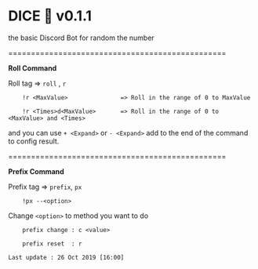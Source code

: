 # DICE 🎲 v0.1.1
the basic Discord Bot for random the number

================================================    

**Roll Command** 
        
Roll tag => `roll` , `r`

```
    !r <MaxValue>               => Roll in the range of 0 to MaxValue
```

```
    !r <Times>d<MaxValue>       => Roll in the range of 0 to <MaxValue> and <Times>
```


and you can use `+ <Expand>` or `- <Expand>` add to the end of the command to config result.

================================================

**Prefix Command** 
        
Prefix tag => `prefix`, `px`

```
    !px --<option>
```

Change `<option>` to method you want to do

```
    prefix change : c <value>
```

```
    prefix reset  : r
```


`Last update : 26 Oct 2019 [16:00]`